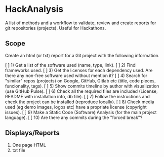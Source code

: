 # HackAnalysis
A list of methods and a workflow to validate, review and create reports for git repositories (projects). Useful for Hackathons.

## Scope

Create an html (or txt) report for a Git project with the following information.

  [ ] 1) Get a list of the software used (name, type, link).
  [ ] 2) Find frameworks used.
  [ ] 3) Get the licenses for each dependency used. Are there any non-free software used without mention it?
  [ ] 4) Search for "similar" repos (projects) on Google, GitHub, Gitlab etc (title, code pieces, funcionality, tags).
  [ ] 5) Show commits timeline by author with visualization (use GitHub Pulse).
  [ ] 6) Check all the required files are included (License, README with installation info, db file).
  [ ] 7) Follow the instructions and check the project can be installed (reproduce locally).
  [ ] 8) Check media used (eg demo images, logos etc) have a propriate license (copyright issues).
  [ ] 9) Make a Static Code (Software) Analysis (for the main project language).
  [ ] 10) Are there any commits during the "forced break"?
 
 ## Displays/Reports
 
 1. One page HTML
 2. txt file
 
 
